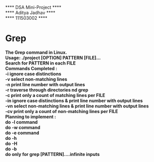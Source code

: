 **** DSA Mini-Project ****<br>
**** Aditya Jadhav ****<br>
**** 111503002 ****<br>
# Grep
<b>The Grep command in Linux.<b><br>
Usage: ./project [OPTION] PATTERN [FILE]...<br>
Search for PATTERN in each FILE<br>
<b>Commands Completed :<b><br>
 -i  ignore case distinctions<br>
 -v  select non-matching lines<br>
 -n  print line number with output lines<br>
 -r  traverse through directories nd grep<br>
 -c  print only a count of matching lines per FILE<br>
 -in  ignore case distinctions & print line number with output lines<br>
 -vn  select non-matching lines & print line number with output lines<br>
 -cv print only a count of non-matching lines per FILE<br>
<b>Planning to implement :<b><br>
 do -l command<br>
 do -w command<br>
 do -e command<br>
 do -h<br>
 do -H<br>
 do -b<br>
 do only for grep [PATTERN]....infinite inputs<br>
